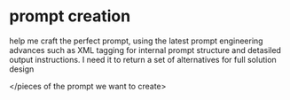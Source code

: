 # prompt creation

<task> help me craft the perfect prompt, using the latest prompt engineering advances such as XML tagging for internal prompt structure and detasiled output instructions. I need it to return a set of alternatives for full solution design</task>

<pieces of the prompt we want to create>

<context>

</context>

<goal>

</goal>

</pieces of the prompt we want to create>
